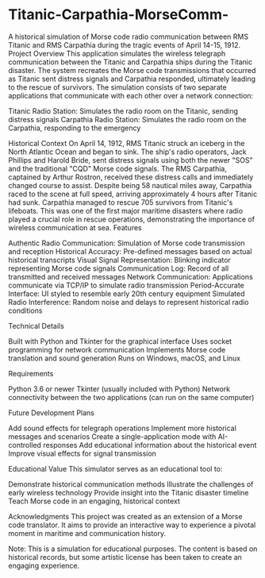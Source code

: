 # Titanic-Carpathia-MorseComm-



A historical simulation of Morse code radio communication between RMS Titanic and RMS Carpathia during the tragic events of April 14-15, 1912.
Project Overview
This application simulates the wireless telegraph communication between the Titanic and Carpathia ships during the Titanic disaster. The system recreates the Morse code transmissions that occurred as Titanic sent distress signals and Carpathia responded, ultimately leading to the rescue of survivors.
The simulation consists of two separate applications that communicate with each other over a network connection:

Titanic Radio Station: Simulates the radio room on the Titanic, sending distress signals
Carpathia Radio Station: Simulates the radio room on the Carpathia, responding to the emergency

Historical Context
On April 14, 1912, RMS Titanic struck an iceberg in the North Atlantic Ocean and began to sink. The ship's radio operators, Jack Phillips and Harold Bride, sent distress signals using both the newer "SOS" and the traditional "CQD" Morse code signals.
The RMS Carpathia, captained by Arthur Rostron, received these distress calls and immediately changed course to assist. Despite being 58 nautical miles away, Carpathia raced to the scene at full speed, arriving approximately 4 hours after Titanic had sunk. Carpathia managed to rescue 705 survivors from Titanic's lifeboats.
This was one of the first major maritime disasters where radio played a crucial role in rescue operations, demonstrating the importance of wireless communication at sea.
Features

Authentic Radio Communication: Simulation of Morse code transmission and reception
Historical Accuracy: Pre-defined messages based on actual historical transcripts
Visual Signal Representation: Blinking indicator representing Morse code signals
Communication Log: Record of all transmitted and received messages
Network Communication: Applications communicate via TCP/IP to simulate radio transmission
Period-Accurate Interface: UI styled to resemble early 20th century equipment
Simulated Radio Interference: Random noise and delays to represent historical radio conditions

Technical Details

Built with Python and Tkinter for the graphical interface
Uses socket programming for network communication
Implements Morse code translation and sound generation
Runs on Windows, macOS, and Linux

Requirements

Python 3.6 or newer
Tkinter (usually included with Python)
Network connectivity between the two applications (can run on the same computer)

Future Development Plans

Add sound effects for telegraph operations
Implement more historical messages and scenarios
Create a single-application mode with AI-controlled responses
Add educational information about the historical event
Improve visual effects for signal transmission

Educational Value
This simulator serves as an educational tool to:

Demonstrate historical communication methods
Illustrate the challenges of early wireless technology
Provide insight into the Titanic disaster timeline
Teach Morse code in an engaging, historical context

Acknowledgments
This project was created as an extension of a Morse code translator. It aims to provide an interactive way to experience a pivotal moment in maritime and communication history.

Note: This is a simulation for educational purposes. The content is based on historical records, but some artistic license has been taken to create an engaging experience.
